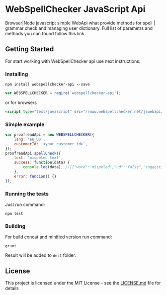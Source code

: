 # WebSpellChecker JavaScript Api

Browser|Node javascript simple WebApi what provide methods for spell | grammar check and managing user dictionary. Full list of parametrs and methods you can found follow <a terget="_blank" src="https://www.webspellchecker.net/jswebapi/documentation/WEBSPELLCHECKER.html">this link</a>

## Getting Started

For start working with WebSpellChecker api use next instructions:

### Installing

```
npm install webspellchecker-api --save
```

```javascript
var WEBSPELLCHECKER = reqire('webspellchecker-api');
```
or for browsers
```html
<script type="text/javascript" src="//www.webspellchecker.net/jswebapi/webspellchecker-api.js"></script>
```

### Simple example
```javascript
var proofreadApi = new WEBSPELLCHECKER({
    lang: 'en_US',
    customerId: '<your customer id>',
});
proofreadApi.spellCheck({
    text: 'mispeled text',
    success: function(data) {
        console.log(data); //[{"word":"mispeled","ud":"false","suggestions":["misspelled","dispelled","morseled","misdeed","impelled","misapplied","misdeeds","misfiled","misspelt","airspeed","chiseled","misruled","misspell","misspend","tinseled"]}]
    },
    error: funcion() {}
});
```

### Running the tests

Just run command:
```
npm test
```

### Building
For build concat and minified version run command:

```
grunt
```
Result will be added to `dest` folder.

## License

This project is licensed under the MIT License - see the [LICENSE.md](LICENSE.md) file for details